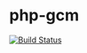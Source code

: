 php-gcm
=======
[![Build Status](https://travis-ci.org/kittinan/php-gcm.svg)](https://travis-ci.org/kittinan/php-gcm)
